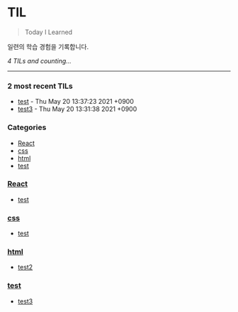 # TIL
> Today I Learned

일련의 학습 경험을 기록합니다.


_4 TILs and counting..._

---

### 2 most recent TILs

- [test](React/test.md) - Thu May 20 13:37:23 2021 +0900
- [test3](test/test.md) - Thu May 20 13:31:38 2021 +0900

### Categories

- [React](#React)
- [css](#css)
- [html](#html)
- [test](#test)

### [React](#React)
- [test](React/test.md)

### [css](#css)
- [test](css/test.md)

### [html](#html)
- [test2](html/test2.md)

### [test](#test)
- [test3](test/test.md)

[1]: https://simonwillison.net/2020/Apr/20/self-rewriting-readme/
[2]: https://github.com/jbranchaud/til

